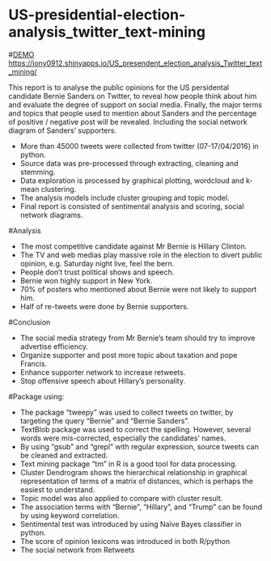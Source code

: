 # US-presidential-election-analysis_twitter_text-mining
#[DEMO](https://jony0912.shinyapps.io/US_presendent_election_analysis_Twitter_text_mining/)
https://jony0912.shinyapps.io/US_presendent_election_analysis_Twitter_text_mining/

This report is to analyse the public opinions for the US persidental candidate Bernie Sanders on Twitter, to reveal how people think about him and evaluate the degree of support on social media. 
Finally, the major terms and topics that people used to mention about Sanders and the percentage of positive / negative 
post will be revealed. Including the social network diagram of Sanders’ supporters.

-	More than 45000 tweets were collected from twitter (07-17/04/2016) in python.
-	Source data was pre-processed through extracting, cleaning and stemming.
-	Data exploration is processed by graphical plotting, wordcloud and k-mean clustering. 
-	The analysis models include cluster grouping and topic model.
-	Final report is consisted of sentimental analysis and scoring, social network diagrams.

#Analysis
-	The most competitive candidate against Mr Bernie is Hillary Clinton.
-	The TV and web medias play massive role in the election to divert public opinion, e.g. Saturday night live, feel the bern.
-	People don’t trust political shows and speech.
-	Bernie won highly support in New York.
-	70% of posters who mentioned about Bernie were not likely to support him.
-	Half of re-tweets were done by Bernie supporters. 

#Conclusion
-	The social media strategy from Mr Bernie’s team should try to improve advertise efficiency.
-	Organize supporter and post more topic about taxation and pope Francis.
-	Enhance supporter network to increase retweets.
-	Stop offensive speech about Hillary’s personality.

#Package using:
- The package “tweepy” was used to collect tweets on twitter, by targeting the query “Bernie” and “Bernie Sanders”.
- TextBlob package was used to correct the spelling. However, several words were mis-corrected, especially the candidates’ names.
- By using “gsub” and “grepl” with regular expression, source tweets can be cleaned and extracted.
- Text mining package “tm” in R is a good tool for data processing.
- Cluster Dendrogram shows the hierarchical relationship in graphical representation of terms of a matrix of distances, which is perhaps the easiest to understand.
- Topic model was also applied to compare with cluster result. 
- The association terms with “Bernie”, “Hillary”, and “Trump” can be found by using keyword correlation. 
- Sentimental test was introduced by using Naïve Bayes classifier in python. 
- The score of opinion lexicons was introduced in both R/python
- The social network from Retweets


